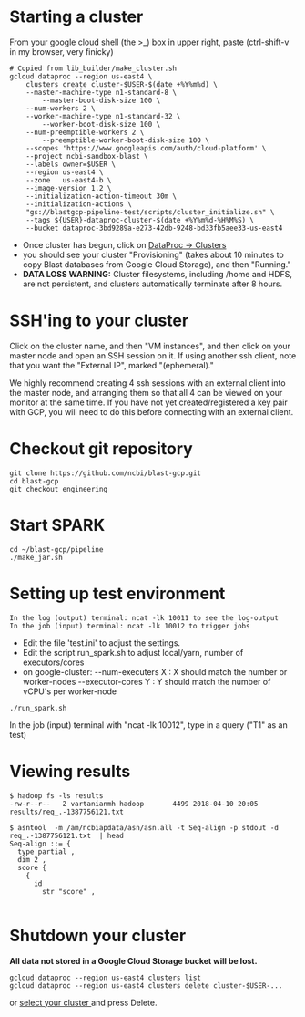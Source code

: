 # Starting a cluster

From your google cloud shell (the >_) box in upper right, paste
(ctrl-shift-v in my browser, very finicky)
```shell
# Copied from lib_builder/make_cluster.sh
gcloud dataproc --region us-east4 \
    clusters create cluster-$USER-$(date +%Y%m%d) \
    --master-machine-type n1-standard-8 \
        --master-boot-disk-size 100 \
    --num-workers 2 \
    --worker-machine-type n1-standard-32 \
        --worker-boot-disk-size 100 \
    --num-preemptible-workers 2 \
        --preemptible-worker-boot-disk-size 100 \
    --scopes 'https://www.googleapis.com/auth/cloud-platform' \
    --project ncbi-sandbox-blast \
    --labels owner=$USER \
    --region us-east4 \
    --zone   us-east4-b \
    --image-version 1.2 \
    --initialization-action-timeout 30m \
    --initialization-actions \
    "gs://blastgcp-pipeline-test/scripts/cluster_initialize.sh" \
    --tags ${USER}-dataproc-cluster-$(date +%Y%m%d-%H%M%S) \
    --bucket dataproc-3bd9289a-e273-42db-9248-bd33fb5aee33-us-east4
```

* Once cluster has begun, click on [ DataProc ->  Clusters ](https://console.cloud.google.com/dataproc/clusters?project=ncbi-sandbox-blast)
* you should see your cluster "Provisioning" (takes about 10 minutes to copy Blast databases from Google Cloud Storage), and then "Running."
* **DATA LOSS WARNING:** Cluster filesystems, including /home and HDFS, are not persistent, and clusters automatically terminate after 8 hours.

# SSH'ing to your cluster
Click on the cluster name, and then "VM instances", and then click on your
master node and open an SSH session on it. If using another ssh client, note that you want the "External IP", marked "(ephemeral)."

We highly recommend creating 4 ssh sessions with an external client into the master node, and arranging them so that all 4 can be viewed on your monitor at the same time. If you have not yet created/registered a key pair with GCP, you will need to do this before connecting with an external client.

# Checkout git repository
```shell
git clone https://github.com/ncbi/blast-gcp.git
cd blast-gcp
git checkout engineering
```

# Start SPARK
```shell
cd ~/blast-gcp/pipeline
./make_jar.sh
```
# Setting up test environment
```
In the log (output) terminal: ncat -lk 10011 to see the log-output
In the job (input) terminal: ncat -lk 10012 to trigger jobs
```

* Edit the file 'test.ini' to adjust the settings.
* Edit the script run_spark.sh to adjust local/yarn, number of executors/cores
* on google-cluster:  --num-executers X   : X should match the number or worker-nodes
  --executor-cores Y  : Y should match the number of vCPU's per worker-node 

```shell
./run_spark.sh
```

In the job (input) terminal with "ncat -lk 10012", type in a query ("T1" as an test)

# Viewing results
```console
$ hadoop fs -ls results
-rw-r--r--   2 vartanianmh hadoop       4499 2018-04-10 20:05 results/req_.-1387756121.txt

$ asntool  -m /am/ncbiapdata/asn/asn.all -t Seq-align -p stdout -d req_.-1387756121.txt  | head
Seq-align ::= {
  type partial ,
  dim 2 ,
  score {
    {
      id
        str "score" ,


```

# Shutdown your cluster
**All data not stored in a Google Cloud Storage bucket will be lost.**
```console
gcloud dataproc --region us-east4 clusters list
gcloud dataproc --region us-east4 clusters delete cluster-$USER-...
```
or [ select your cluster ](https://console.cloud.google.com/dataproc/clusters?project=ncbi-sandbox-blast) and press Delete.



